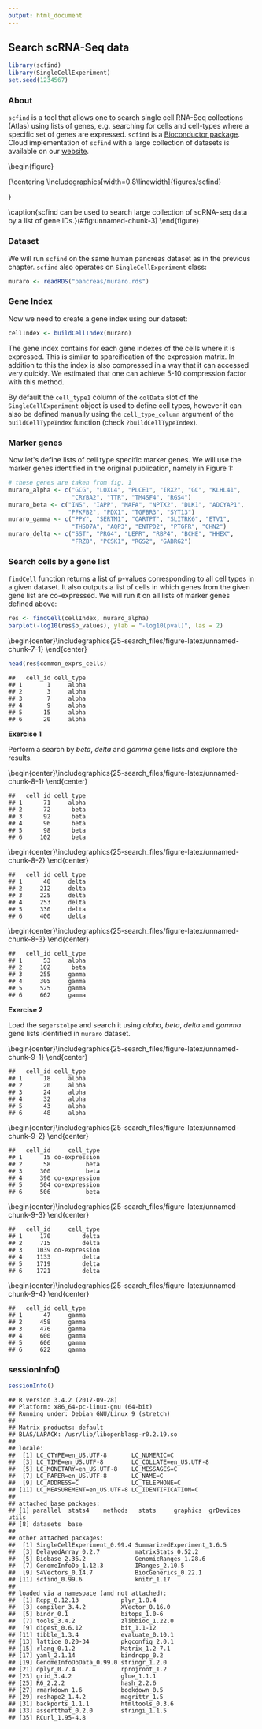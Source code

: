 ```yaml
---
output: html_document
---
```


## Search scRNA-Seq data



```r
library(scfind)
library(SingleCellExperiment)
set.seed(1234567)
```

### About 

`scfind` is a tool that allows one to search single cell RNA-Seq collections (Atlas) using lists of genes, e.g. searching for cells and cell-types where a specific set of genes are expressed. `scfind` is a [Bioconductor package](http://bioconductor.org/packages/scfind). Cloud implementation of `scfind` with a large collection of datasets is available on our [website](http://www.hemberg-lab.cloud/scfind).

\begin{figure}

{\centering \includegraphics[width=0.8\linewidth]{figures/scfind} 

}

\caption{scfind can be used to search large collection of scRNA-seq data by a list of gene IDs.}(\#fig:unnamed-chunk-3)
\end{figure}

### Dataset

We will run `scfind` on the same human pancreas dataset as in the previous chapter. `scfind` also operates on `SingleCellExperiment` class:

```r
muraro <- readRDS("pancreas/muraro.rds")
```

### Gene Index

Now we need to create a gene index using our dataset:

```r
cellIndex <- buildCellIndex(muraro)
```

The gene index contains for each gene indexes of the cells where it is expressed. This is similar to sparcification of the expression matrix. In addition to this the index is also compressed in a way that it can accessed very quickly. We estimated that one can achieve 5-10 compression factor with this method.

By default the `cell_type1` column of the `colData` slot of the `SingleCellExperiment` object is used to define cell types, however it can also be defined manually using the `cell_type_column` argument of the `buildCellTypeIndex` function (check `?buildCellTypeIndex`).

### Marker genes

Now let's define lists of cell type specific marker genes. We will use the marker genes identified in the original publication, namely in Figure 1:

```r
# these genes are taken from fig. 1
muraro_alpha <- c("GCG", "LOXL4", "PLCE1", "IRX2", "GC", "KLHL41", 
                  "CRYBA2", "TTR", "TM4SF4", "RGS4")
muraro_beta <- c("INS", "IAPP", "MAFA", "NPTX2", "DLK1", "ADCYAP1", 
                 "PFKFB2", "PDX1", "TGFBR3", "SYT13")
muraro_gamma <- c("PPY", "SERTM1", "CARTPT", "SLITRK6", "ETV1", 
                  "THSD7A", "AQP3", "ENTPD2", "PTGFR", "CHN2")
muraro_delta <- c("SST", "PRG4", "LEPR", "RBP4", "BCHE", "HHEX", 
                  "FRZB", "PCSK1", "RGS2", "GABRG2")
```

### Search cells by a gene list

`findCell` function returns a list of p-values corresponding to all cell types in a given dataset. It also outputs a list of cells in which genes from the given gene list are co-expressed. We will run it on all lists of marker genes defined above:

```r
res <- findCell(cellIndex, muraro_alpha)
barplot(-log10(res$p_values), ylab = "-log10(pval)", las = 2)
```



\begin{center}\includegraphics{25-search_files/figure-latex/unnamed-chunk-7-1} \end{center}

```r
head(res$common_exprs_cells)
```

```
##   cell_id cell_type
## 1       1     alpha
## 2       3     alpha
## 3       7     alpha
## 4       9     alpha
## 5      15     alpha
## 6      20     alpha
```

__Exercise 1__

Perform a search by _beta_, _delta_ and _gamma_ gene lists and explore the results.


\begin{center}\includegraphics{25-search_files/figure-latex/unnamed-chunk-8-1} \end{center}

```
##   cell_id cell_type
## 1      71     alpha
## 2      72      beta
## 3      92      beta
## 4      96      beta
## 5      98      beta
## 6     102      beta
```



\begin{center}\includegraphics{25-search_files/figure-latex/unnamed-chunk-8-2} \end{center}

```
##   cell_id cell_type
## 1      40     delta
## 2     212     delta
## 3     225     delta
## 4     253     delta
## 5     330     delta
## 6     400     delta
```



\begin{center}\includegraphics{25-search_files/figure-latex/unnamed-chunk-8-3} \end{center}

```
##   cell_id cell_type
## 1      53     alpha
## 2     102      beta
## 3     255     gamma
## 4     305     gamma
## 5     525     gamma
## 6     662     gamma
```


__Exercise 2__

Load the `segerstolpe` and search it using _alpha_, _beta_, _delta_ and _gamma_ gene lists identified in `muraro` dataset.


\begin{center}\includegraphics{25-search_files/figure-latex/unnamed-chunk-9-1} \end{center}

```
##   cell_id cell_type
## 1      18     alpha
## 2      20     alpha
## 3      24     alpha
## 4      32     alpha
## 5      43     alpha
## 6      48     alpha
```



\begin{center}\includegraphics{25-search_files/figure-latex/unnamed-chunk-9-2} \end{center}

```
##   cell_id     cell_type
## 1      15 co-expression
## 2      58          beta
## 3     300          beta
## 4     390 co-expression
## 5     504 co-expression
## 6     506          beta
```



\begin{center}\includegraphics{25-search_files/figure-latex/unnamed-chunk-9-3} \end{center}

```
##   cell_id     cell_type
## 1     170         delta
## 2     715         delta
## 3    1039 co-expression
## 4    1133         delta
## 5    1719         delta
## 6    1721         delta
```



\begin{center}\includegraphics{25-search_files/figure-latex/unnamed-chunk-9-4} \end{center}

```
##   cell_id cell_type
## 1      47     gamma
## 2     458     gamma
## 3     476     gamma
## 4     600     gamma
## 5     606     gamma
## 6     622     gamma
```

### sessionInfo()


```r
sessionInfo()
```

```
## R version 3.4.2 (2017-09-28)
## Platform: x86_64-pc-linux-gnu (64-bit)
## Running under: Debian GNU/Linux 9 (stretch)
## 
## Matrix products: default
## BLAS/LAPACK: /usr/lib/libopenblasp-r0.2.19.so
## 
## locale:
##  [1] LC_CTYPE=en_US.UTF-8       LC_NUMERIC=C              
##  [3] LC_TIME=en_US.UTF-8        LC_COLLATE=en_US.UTF-8    
##  [5] LC_MONETARY=en_US.UTF-8    LC_MESSAGES=C             
##  [7] LC_PAPER=en_US.UTF-8       LC_NAME=C                 
##  [9] LC_ADDRESS=C               LC_TELEPHONE=C            
## [11] LC_MEASUREMENT=en_US.UTF-8 LC_IDENTIFICATION=C       
## 
## attached base packages:
## [1] parallel  stats4    methods   stats     graphics  grDevices utils    
## [8] datasets  base     
## 
## other attached packages:
##  [1] SingleCellExperiment_0.99.4 SummarizedExperiment_1.6.5 
##  [3] DelayedArray_0.2.7          matrixStats_0.52.2         
##  [5] Biobase_2.36.2              GenomicRanges_1.28.6       
##  [7] GenomeInfoDb_1.12.3         IRanges_2.10.5             
##  [9] S4Vectors_0.14.7            BiocGenerics_0.22.1        
## [11] scfind_0.99.6               knitr_1.17                 
## 
## loaded via a namespace (and not attached):
##  [1] Rcpp_0.12.13            plyr_1.8.4             
##  [3] compiler_3.4.2          XVector_0.16.0         
##  [5] bindr_0.1               bitops_1.0-6           
##  [7] tools_3.4.2             zlibbioc_1.22.0        
##  [9] digest_0.6.12           bit_1.1-12             
## [11] tibble_1.3.4            evaluate_0.10.1        
## [13] lattice_0.20-34         pkgconfig_2.0.1        
## [15] rlang_0.1.2             Matrix_1.2-7.1         
## [17] yaml_2.1.14             bindrcpp_0.2           
## [19] GenomeInfoDbData_0.99.0 stringr_1.2.0          
## [21] dplyr_0.7.4             rprojroot_1.2          
## [23] grid_3.4.2              glue_1.1.1             
## [25] R6_2.2.2                hash_2.2.6             
## [27] rmarkdown_1.6           bookdown_0.5           
## [29] reshape2_1.4.2          magrittr_1.5           
## [31] backports_1.1.1         htmltools_0.3.6        
## [33] assertthat_0.2.0        stringi_1.1.5          
## [35] RCurl_1.95-4.8
```

